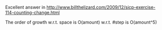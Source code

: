 Excellent answer in http://www.billthelizard.com/2009/12/sicp-exercise-114-counting-change.html

The order of growth w.r.t. space is O(amount)
										w.r.t. #step is O(amount^5)
